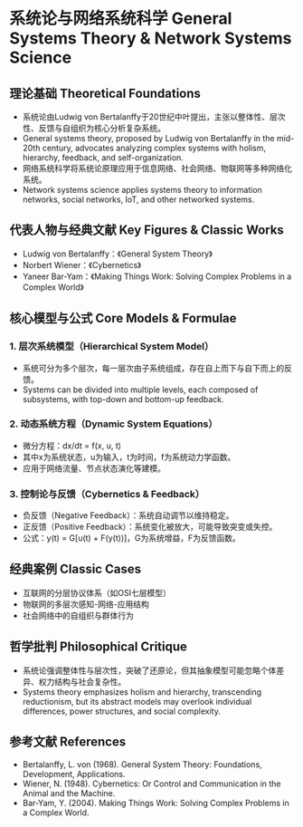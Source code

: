 # 系统论与网络系统科学 General Systems Theory & Network Systems Science

## 理论基础 Theoretical Foundations

- 系统论由Ludwig von Bertalanffy于20世纪中叶提出，主张以整体性、层次性、反馈与自组织为核心分析复杂系统。
- General systems theory, proposed by Ludwig von Bertalanffy in the mid-20th century, advocates analyzing complex systems with holism, hierarchy, feedback, and self-organization.
- 网络系统科学将系统论原理应用于信息网络、社会网络、物联网等多种网络化系统。
- Network systems science applies systems theory to information networks, social networks, IoT, and other networked systems.

## 代表人物与经典文献 Key Figures & Classic Works

- Ludwig von Bertalanffy：《General System Theory》
- Norbert Wiener：《Cybernetics》
- Yaneer Bar-Yam：《Making Things Work: Solving Complex Problems in a Complex World》

## 核心模型与公式 Core Models & Formulae

### 1. 层次系统模型（Hierarchical System Model）

- 系统可分为多个层次，每一层次由子系统组成，存在自上而下与自下而上的反馈。
- Systems can be divided into multiple levels, each composed of subsystems, with top-down and bottom-up feedback.

### 2. 动态系统方程（Dynamic System Equations）

- 微分方程：dx/dt = f(x, u, t)
- 其中x为系统状态，u为输入，t为时间，f为系统动力学函数。
- 应用于网络流量、节点状态演化等建模。

### 3. 控制论与反馈（Cybernetics & Feedback）

- 负反馈（Negative Feedback）：系统自动调节以维持稳定。
- 正反馈（Positive Feedback）：系统变化被放大，可能导致突变或失控。
- 公式：y(t) = G[u(t) + F(y(t))]，G为系统增益，F为反馈函数。

## 经典案例 Classic Cases

- 互联网的分层协议体系（如OSI七层模型）
- 物联网的多层次感知-网络-应用结构
- 社会网络中的自组织与群体行为

## 哲学批判 Philosophical Critique

- 系统论强调整体性与层次性，突破了还原论，但其抽象模型可能忽略个体差异、权力结构与社会复杂性。
- Systems theory emphasizes holism and hierarchy, transcending reductionism, but its abstract models may overlook individual differences, power structures, and social complexity.

## 参考文献 References

- Bertalanffy, L. von (1968). General System Theory: Foundations, Development, Applications.
- Wiener, N. (1948). Cybernetics: Or Control and Communication in the Animal and the Machine.
- Bar-Yam, Y. (2004). Making Things Work: Solving Complex Problems in a Complex World.

